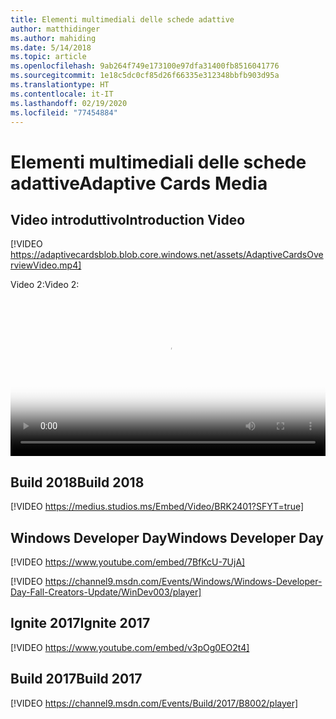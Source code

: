 ```yaml
---
title: Elementi multimediali delle schede adattive
author: matthidinger
ms.author: mahiding
ms.date: 5/14/2018
ms.topic: article
ms.openlocfilehash: 9ab264f749e173100e97dfa31400fb8516041776
ms.sourcegitcommit: 1e18c5dc0cf85d26f66335e312348bbfb903d95a
ms.translationtype: HT
ms.contentlocale: it-IT
ms.lasthandoff: 02/19/2020
ms.locfileid: "77454884"
---
```

# <a name="adaptive-cards-media"></a><span data-ttu-id="35b00-102">Elementi multimediali delle schede adattive</span><span class="sxs-lookup"><span data-stu-id="35b00-102">Adaptive Cards Media</span></span>


## <a name="introduction-video"></a><span data-ttu-id="35b00-103">Video introduttivo</span><span class="sxs-lookup"><span data-stu-id="35b00-103">Introduction Video</span></span>

[!VIDEO https://adaptivecardsblob.blob.core.windows.net/assets/AdaptiveCardsOverviewVideo.mp4]

<span data-ttu-id="35b00-104">Video 2:</span><span class="sxs-lookup"><span data-stu-id="35b00-104">Video 2:</span></span>

<video controls width="100%" poster="../content/videoposter.png">
    <source src="https://adaptivecardsblob.blob.core.windows.net/assets/AdaptiveCardsOverviewVideo.mp4" type="video/mp4">
</video>

## <a name="build-2018"></a><span data-ttu-id="35b00-105">Build 2018</span><span class="sxs-lookup"><span data-stu-id="35b00-105">Build 2018</span></span>

[!VIDEO https://medius.studios.ms/Embed/Video/BRK2401?SFYT=true]

## <a name="windows-developer-day"></a><span data-ttu-id="35b00-106">Windows Developer Day</span><span class="sxs-lookup"><span data-stu-id="35b00-106">Windows Developer Day</span></span>

[!VIDEO https://www.youtube.com/embed/7BfKcU-7UjA]

[!VIDEO https://channel9.msdn.com/Events/Windows/Windows-Developer-Day-Fall-Creators-Update/WinDev003/player]

## <a name="ignite-2017"></a><span data-ttu-id="35b00-107">Ignite 2017</span><span class="sxs-lookup"><span data-stu-id="35b00-107">Ignite 2017</span></span>

[!VIDEO https://www.youtube.com/embed/v3pOg0EO2t4]

## <a name="build-2017"></a><span data-ttu-id="35b00-108">Build 2017</span><span class="sxs-lookup"><span data-stu-id="35b00-108">Build 2017</span></span> 

[!VIDEO https://channel9.msdn.com/Events/Build/2017/B8002/player]

